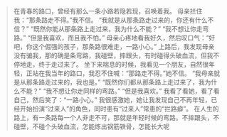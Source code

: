 > 在青春的路口，曾经有那么一条小路若隐若现，召唤着我。 
> 母亲拦住我：“那条路走不得。”我不信。 
> “我就是从那条路走过来的，你还有什么不信？” 
> “既然你能从那条路上走过来，我为什么不能？” 
> “我不想让你走弯路。” 
> “但是我喜欢，而且我不怕。” 
> 母亲心疼地看我好久，然后叹口气：“好吧，你这个倔强的孩子，那条路很难走，一路小心。” 
> 上路后，我发现母亲没有骗我，那的确是条弯路，我碰壁，摔跟头，有时碰得头破血流，但我不停地走，终于走过来了。 
> 坐下来喘息的时候，我看见一个朋友，自然很年轻，正站在我当年的路口，我忍不住喊：“那路走不得。”她不信。 
> “我母亲就是从那条路走过来的，我也是。” 
> “既然你们都从那条路上走过来了，我为什么不能？” 
> “我不想让你走同样的弯路。” 
> “但是我喜欢。” 
> 我看了看她，看了看自己，然后笑了：“一路小心。” 
> 我很感激她，她让我发现自己不再年轻，已经开始扮演“过来人”的角色，同时患有“过来人”常患的“拦路癖”。 
> 在人生的路上，有一条路每一个人非走不可，那就是年轻时候的弯路。不摔跟头，不碰壁，不碰个头破血流，怎能炼出钢筋铁骨，怎能长大呢
